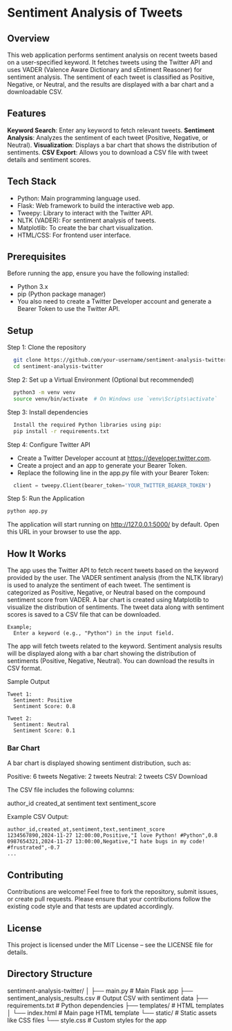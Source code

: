# Sentiment Analysis of Tweets

## Overview

This web application performs sentiment analysis on recent tweets based on a user-specified keyword. It fetches tweets using the Twitter API and uses VADER (Valence Aware Dictionary and sEntiment Reasoner) for sentiment analysis. The sentiment of each tweet is classified as Positive, Negative, or Neutral, and the results are displayed with a bar chart and a downloadable CSV.

## Features

**Keyword Search**: Enter any keyword to fetch relevant tweets.
**Sentiment Analysis**: Analyzes the sentiment of each tweet (Positive, Negative, or Neutral).
**Visualization**: Displays a bar chart that shows the distribution of sentiments.
**CSV Export**: Allows you to download a CSV file with tweet details and sentiment scores.

## Tech Stack

- Python: Main programming language used.
- Flask: Web framework to build the interactive web app.
- Tweepy: Library to interact with the Twitter API.
- NLTK (VADER): For sentiment analysis of tweets.
- Matplotlib: To create the bar chart visualization.
- HTML/CSS: For frontend user interface.

## Prerequisites

Before running the app, ensure you have the following installed:

- Python 3.x
- pip (Python package manager)
- You also need to create a Twitter Developer account and generate a Bearer Token to use the Twitter API.

## Setup

Step 1: Clone the repository
```bash
  git clone https://github.com/your-username/sentiment-analysis-twitter.git
  cd sentiment-analysis-twitter
```

Step 2: Set up a Virtual Environment (Optional but recommended)
```bash
  python3 -m venv venv
  source venv/bin/activate  # On Windows use `venv\Scripts\activate`
```

Step 3: Install dependencies
```bash
  Install the required Python libraries using pip:
  pip install -r requirements.txt
```

Step 4: Configure Twitter API
- Create a Twitter Developer account at https://developer.twitter.com.
- Create a project and an app to generate your Bearer Token.
- Replace the following line in the app.py file with your Bearer Token:
```python
  client = tweepy.Client(bearer_token='YOUR_TWITTER_BEARER_TOKEN')
```
Step 5: Run the Application
```bash
python app.py
```
The application will start running on http://127.0.0.1:5000/ by default. Open this URL in your browser to use the app.

## How It Works

  The app uses the Twitter API to fetch recent tweets based on the keyword provided by the user.
  The VADER sentiment analysis (from the NLTK library) is used to analyze the sentiment of each tweet.
  The sentiment is categorized as Positive, Negative, or Neutral based on the compound sentiment score from VADER.
  A bar chart is created using Matplotlib to visualize the distribution of sentiments.
  The tweet data along with sentiment scores is saved to a CSV file that can be downloaded.

    Example;
      Enter a keyword (e.g., "Python") in the input field.

  The app will fetch tweets related to the keyword.
  Sentiment analysis results will be displayed along with a bar chart showing the distribution of sentiments (Positive, Negative, Neutral).
  You can download the results in CSV format.

  Sample Output
  ```
  Tweet 1:
    Sentiment: Positive
    Sentiment Score: 0.8
  ```
  ```
  Tweet 2:
    Sentiment: Neutral
    Sentiment Score: 0.1
  ```

### Bar Chart
A bar chart is displayed showing sentiment distribution, such as:

Positive: 6 tweets
Negative: 2 tweets
Neutral: 2 tweets
CSV Download

The CSV file includes the following columns:

author_id
created_at
sentiment
text
sentiment_score

Example CSV Output:
  ```cvs
  author_id,created_at,sentiment,text,sentiment_score
  1234567890,2024-11-27 12:00:00,Positive,"I love Python! #Python",0.8
  0987654321,2024-11-27 13:00:00,Negative,"I hate bugs in my code! #frustrated",-0.7
...
```

## Contributing

Contributions are welcome! Feel free to fork the repository, submit issues, or create pull requests. Please ensure that your contributions follow the existing code style and that tests are updated accordingly.

## License

This project is licensed under the MIT License – see the LICENSE file for details.

## Directory Structure

sentiment-analysis-twitter/
│
├── main.py                # Main Flask app
├── sentiment_analysis_results.csv  # Output CSV with sentiment data
├── requirements.txt      # Python dependencies
├── templates/            # HTML templates
│   └── index.html        # Main page HTML template
└── static/               # Static assets like CSS files
    └── style.css         # Custom styles for the app
